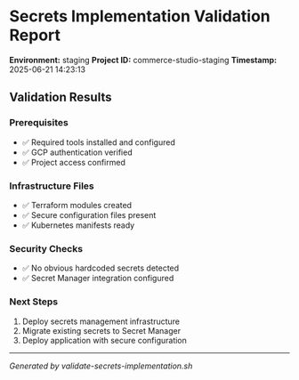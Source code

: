 # Secrets Implementation Validation Report

**Environment:** staging
**Project ID:** commerce-studio-staging
**Timestamp:** 2025-06-21 14:23:13

## Validation Results

### Prerequisites
- ✅ Required tools installed and configured
- ✅ GCP authentication verified
- ✅ Project access confirmed

### Infrastructure Files
- ✅ Terraform modules created
- ✅ Secure configuration files present
- ✅ Kubernetes manifests ready

### Security Checks
- ✅ No obvious hardcoded secrets detected
- ✅ Secret Manager integration configured

### Next Steps
1. Deploy secrets management infrastructure
2. Migrate existing secrets to Secret Manager
3. Deploy application with secure configuration

---
*Generated by validate-secrets-implementation.sh*
